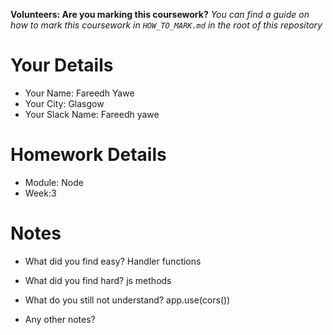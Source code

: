 <!--

The title for your pull request should be made in this format

CITY CLASS_NO - FIRST_NAME LAST_NAME - MODULE - WEEK_NO

For example,

London Class 7 - Chris Owen - HTML/CSS - Week 1

Please complete the details below this message

-->

**Volunteers: Are you marking this coursework?** _You can find a guide on how to mark this coursework in `HOW_TO_MARK.md` in the root of this repository_

# Your Details

- Your Name: Fareedh Yawe
- Your City: Glasgow
- Your Slack Name: Fareedh yawe

# Homework Details

- Module: Node
- Week:3

# Notes

- What did you find easy? Handler functions

- What did you find hard? js methods

- What do you still not understand? app.use(cors())

- Any other notes?
